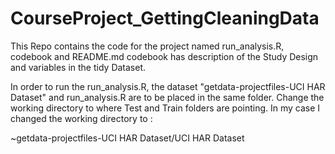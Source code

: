 # CourseProject_GettingCleaningData
This Repo contains the code for the project named run_analysis.R, codebook and README.md 
codebook has description of the Study Design and variables in the tidy Dataset.

In order to run the run_analysis.R, the dataset "getdata-projectfiles-UCI HAR Dataset" and run_analysis.R are to be placed in the same folder. Change the working directory to where Test and Train folders are pointing.
In my case I changed the working directory to : 

~getdata-projectfiles-UCI HAR Dataset/UCI HAR Dataset
